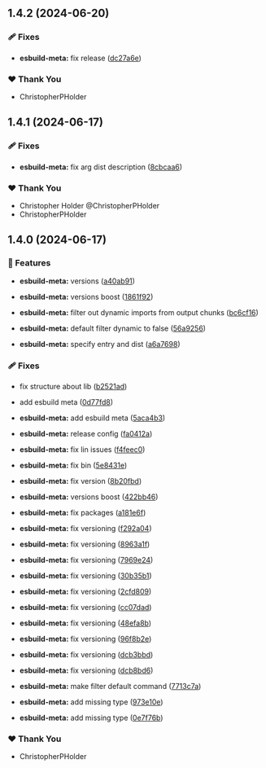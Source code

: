 ## 1.4.2 (2024-06-20)


### 🩹 Fixes

- **esbuild-meta:** fix release ([dc27a6e](https://github.com/ChristopherPHolder/app-speed/commit/dc27a6e))


### ❤️  Thank You

- ChristopherPHolder

## 1.4.1 (2024-06-17)


### 🩹 Fixes

- **esbuild-meta:** fix arg dist description ([8cbcaa6](https://github.com/ChristopherPHolder/app-speed/commit/8cbcaa6))


### ❤️  Thank You

- Christopher Holder @ChristopherPHolder
- ChristopherPHolder

## 1.4.0 (2024-06-17)


### 🚀 Features

- **esbuild-meta:** versions ([a40ab91](https://github.com/ChristopherPHolder/app-speed/commit/a40ab91))

- **esbuild-meta:** versions boost ([1861f92](https://github.com/ChristopherPHolder/app-speed/commit/1861f92))

- **esbuild-meta:** filter out dynamic imports from output chunks ([bc6cf16](https://github.com/ChristopherPHolder/app-speed/commit/bc6cf16))

- **esbuild-meta:** default filter dynamic to false ([56a9256](https://github.com/ChristopherPHolder/app-speed/commit/56a9256))

- **esbuild-meta:** specify entry and dist ([a6a7698](https://github.com/ChristopherPHolder/app-speed/commit/a6a7698))


### 🩹 Fixes

- fix structure about lib ([b2521ad](https://github.com/ChristopherPHolder/app-speed/commit/b2521ad))

- add esbuild meta ([0d77fd8](https://github.com/ChristopherPHolder/app-speed/commit/0d77fd8))

- **esbuild-meta:** add esbuild meta ([5aca4b3](https://github.com/ChristopherPHolder/app-speed/commit/5aca4b3))

- **esbuild-meta:** release config ([fa0412a](https://github.com/ChristopherPHolder/app-speed/commit/fa0412a))

- **esbuild-meta:** fix lin issues ([f4feec0](https://github.com/ChristopherPHolder/app-speed/commit/f4feec0))

- **esbuild-meta:** fix bin ([5e8431e](https://github.com/ChristopherPHolder/app-speed/commit/5e8431e))

- **esbuild-meta:** fix version ([8b20fbd](https://github.com/ChristopherPHolder/app-speed/commit/8b20fbd))

- **esbuild-meta:** versions boost ([422bb46](https://github.com/ChristopherPHolder/app-speed/commit/422bb46))

- **esbuild-meta:** fix packages ([a181e6f](https://github.com/ChristopherPHolder/app-speed/commit/a181e6f))

- **esbuild-meta:** fix versioning ([f292a04](https://github.com/ChristopherPHolder/app-speed/commit/f292a04))

- **esbuild-meta:** fix versioning ([8963a1f](https://github.com/ChristopherPHolder/app-speed/commit/8963a1f))

- **esbuild-meta:** fix versioning ([7969e24](https://github.com/ChristopherPHolder/app-speed/commit/7969e24))

- **esbuild-meta:** fix versioning ([30b35b1](https://github.com/ChristopherPHolder/app-speed/commit/30b35b1))

- **esbuild-meta:** fix versioning ([2cfd809](https://github.com/ChristopherPHolder/app-speed/commit/2cfd809))

- **esbuild-meta:** fix versioning ([cc07dad](https://github.com/ChristopherPHolder/app-speed/commit/cc07dad))

- **esbuild-meta:** fix versioning ([48efa8b](https://github.com/ChristopherPHolder/app-speed/commit/48efa8b))

- **esbuild-meta:** fix versioning ([96f8b2e](https://github.com/ChristopherPHolder/app-speed/commit/96f8b2e))

- **esbuild-meta:** fix versioning ([dcb3bbd](https://github.com/ChristopherPHolder/app-speed/commit/dcb3bbd))

- **esbuild-meta:** fix versioning ([dcb8bd6](https://github.com/ChristopherPHolder/app-speed/commit/dcb8bd6))

- **esbuild-meta:** make filter default command ([7713c7a](https://github.com/ChristopherPHolder/app-speed/commit/7713c7a))

- **esbuild-meta:** add missing type ([973e10e](https://github.com/ChristopherPHolder/app-speed/commit/973e10e))

- **esbuild-meta:** add missing type ([0e7f76b](https://github.com/ChristopherPHolder/app-speed/commit/0e7f76b))


### ❤️  Thank You

- ChristopherPHolder